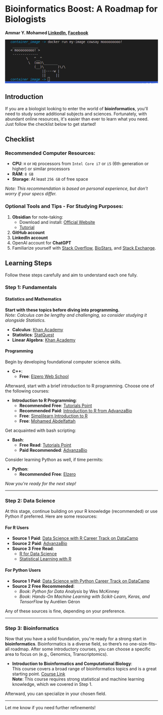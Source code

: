 # Bioinformatics Boost: A Roadmap for Biologists
**Ammar Y. Mohamed [LinkedIn](https://www.linkedin.com/in/ammarymo/), [Facebook](https://web.facebook.com/ammarsilva99/)**

![CowSay](cowmooo.png)

## Introduction
If you are a biologist looking to enter the world of **bioinformatics**, you'll need to study some additional subjects and sciences. Fortunately, with abundant online resources, it's easier than ever to learn what you need. Just follow the checklist below to get started!

## Checklist

### Recommended Computer Resources:
- **CPU**: `H` or `HQ` processors from `Intel Core i7` or `i5` (6th generation or higher) or similar processors
- **RAM**: `8 GB`
- **Storage**: At least `256 GB` of free space

*Note: This recommendation is based on personal experience, but don't worry if your specs differ.*

### Optional Tools and Tips - For Studying Purposes:
1. **Obsidian** for note-taking:
   - Download and install: [Official Website](https://obsidian.md/download)
   - [Tutorial](https://youtu.be/hSTy_BInQs8?si=svdEcqmgBFwIfPFw)
2. **GitHub account**
3. **LinkedIn account**
4. OpenAI account for **ChatGPT**
5. Familiarize yourself with [Stack Overflow](https://stackoverflow.com/), [BioStars](https://www.biostars.org/), and [Stack Exchange](https://stackexchange.com/).

## Learning Steps
Follow these steps carefully and aim to understand each one fully.

### Step 1: Fundamentals

#### Statistics and Mathematics
**Start with these topics before diving into programming.**  
*Note: Calculus can be lengthy and challenging, so consider studying it alongside Statistics.*

- **Calculus**: [Khan Academy](https://www.youtube.com/playlist?list=PL19E79A0638C8D449)
- **Statistics**: [StatQuest](https://www.youtube.com/playlist?list=PLblh5JKOoLUK0FLuzwntyYI10UQFUhsY9)
- **Linear Algebra**: [Khan Academy](https://www.khanacademy.org/math/linear-algebra)

#### Programming
Begin by developing foundational computer science skills.

- **C++**:
  - **Free**: [Elzero Web School](https://elzero.org/study/cplusplus-study-plan/)

Afterward, start with a brief introduction to R programming. Choose one of the following courses:
- **Introduction to R Programming**:
  - **Recommended** **Free**: [Tutorials Point](https://www.tutorialspoint.com/r/index.htm)
  - **Recommended** **Paid**: [Introduction to R from AdvanzaBio](https://web.facebook.com/AdvanzaBio)
  - **Free**: [Simplilearn Introduction to R](https://www.youtube.com/playlist?list=PLEiEAq2VkUUKAw0aAJ1W4jpZ1q9LpX4yG)
  - **Free**: [Mohamed Abdelfattah](https://www.youtube.com/@MoAbdalfttah)

Get acquainted with bash scripting:
- **Bash**:
  - **Free** **Read**: [Tutorials Point](https://www.tutorialspoint.com/unix/shell_scripting.htm)
  - **Paid** **Recommended**: [AdvanzaBio](https://web.facebook.com/AdvanzaBio)

Consider learning Python as well, if time permits:
- **Python**:
  - **Recommended** **Free**: [Elzero](https://elzero.org/category/courses/mastering-python/)

*Now you're ready for the next step!*

---

### Step 2: Data Science

At this stage, continue building on your R knowledge (recommended) or use Python if preferred. Here are some resources:

#### For R Users
- **Source 1** **Paid**: [Data Science with R Career Track on DataCamp](https://app.datacamp.com/learn/career-tracks/data-scientist-in-r)
- **Source 2** **Paid**: [AdvanzaBio](https://web.facebook.com/AdvanzaBio)
- **Source 3** **Free** **Read**:
  - [R for Data Science](https://r4ds.had.co.nz/)
  - [Statistical Learning with R](https://www.statlearning.com/)

#### For Python Users
- **Source 1** **Paid**: [Data Science with Python Career Track on DataCamp](https://app.datacamp.com/learn/career-tracks/data-scientist-in-r)
- **Source 2** **Free** **Recommended**:
  - *Book*: *Python for Data Analysis* by Wes McKinney
  - *Book*: *Hands-On Machine Learning with Scikit-Learn, Keras, and TensorFlow* by Aurélien Géron

Any of these sources is fine, depending on your preference.

---

### Step 3: Bioinformatics

Now that you have a solid foundation, you're ready for a strong start in **bioinformatics**. Bioinformatics is a diverse field, so there’s no one-size-fits-all roadmap. After some introductory courses, you can choose a specific area to focus on (e.g., Genomics, Transcriptomics).

- **Introduction to Bioinformatics and Computational Biology**:  
  This course covers a broad range of bioinformatics topics and is a great starting point. [Course Link](https://liulab-dfci.github.io/bioinfo-combio/)  
  **Note**: This course requires strong statistical and machine learning knowledge, which we covered in Step 1.

Afterward, you can specialize in your chosen field.

--- 

Let me know if you need further refinements!
